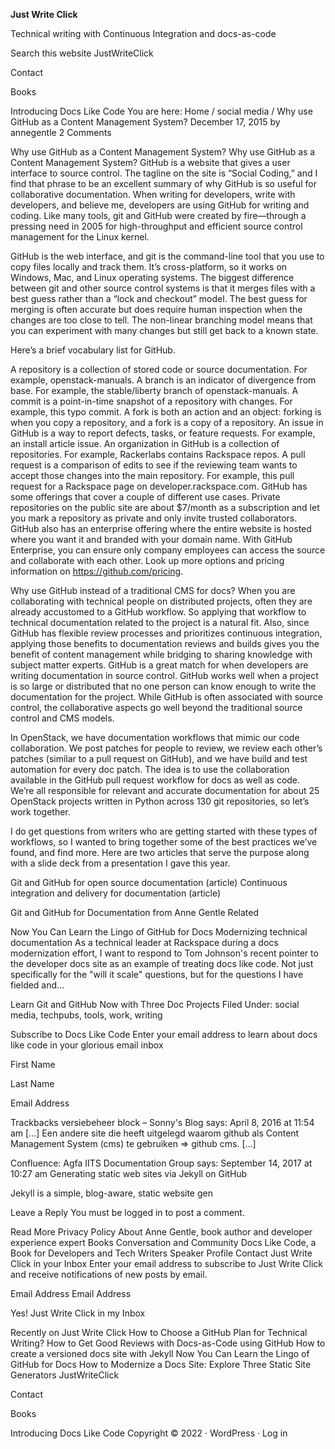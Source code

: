 **Just Write Click**

Technical writing with Continuous Integration and docs-as-code

Search this website
JustWriteClick
 
Contact
 
Books
 
Introducing Docs Like Code
You are here: Home / social media / Why use GitHub as a Content Management System?
December 17, 2015 by annegentle 2 Comments

Why use GitHub as a Content Management System?
Why use GitHub as a Content Management System?
GitHub is a website that gives a user interface to source control. The tagline on the site is “Social Coding,” and I find that phrase to be an excellent summary of why GitHub is so useful for collaborative documentation. When writing for developers, write with developers, and believe me, developers are using GitHub for writing and coding. Like many tools, git and GitHub were created by fire—through a pressing need in 2005 for high-throughput and efficient source control management for the Linux kernel.

GitHub is the web interface, and git is the command-line tool that you use to copy files locally and track them. It’s cross-platform, so it works on Windows, Mac, and Linux operating systems. The biggest difference between git and other source control systems is that it merges files with a best guess rather than a “lock and checkout” model. The best guess for merging is often accurate but does require human inspection when the changes are too close to tell. The non-linear branching model means that you can experiment with many changes but still get back to a known state.

Here’s a brief vocabulary list for GitHub.

A repository is a collection of stored code or source documentation. For example, openstack-manuals.
A branch is an indicator of divergence from base. For example, the stable/liberty branch of openstack-manuals.
A commit is a point-in-time snapshot of a repository with changes. For example, this typo commit.
A fork is both an action and an object: forking is when you copy a repository, and a fork is a copy of a repository.
An issue in GitHub is a way to report defects, tasks, or feature requests. For example, an install article issue.
An organization in GitHub is a collection of repositories. For example, Rackerlabs contains Rackspace repos.
A pull request is a comparison of edits to see if the reviewing team wants to accept those changes into the main repository. For example, this pull request for a Rackspace page on developer.rackspace.com.
GitHub has some offerings that cover a couple of different use cases. Private repositories on the public site are about $7/month as a subscription and let you mark a repository as private and only invite trusted collaborators. GitHub also has an enterprise offering where the entire website is hosted where you want it and branded with your domain name. With GitHub Enterprise, you can ensure only company employees can access the source and collaborate with each other. Look up more options and pricing information on https://github.com/pricing.

Why use GitHub instead of a traditional CMS for docs?
When you are collaborating with technical people on distributed projects, often they are already accustomed to a GitHub workflow. So applying that workflow to technical documentation related to the project is a natural fit. Also, since GitHub has flexible review processes and prioritizes continuous integration, applying those benefits to documentation reviews and builds gives you the benefit of content management while bridging to sharing knowledge with subject matter experts. GitHub is a great match for when developers are writing documentation in source control. GitHub works well when a project is so large or distributed that no one person can know enough to write the documentation for the project. While GitHub is often associated with source control, the collaborative aspects go well beyond the traditional source control and CMS models.

In OpenStack, we have documentation workflows that mimic our code collaboration. We post patches for people to review, we review each other’s patches (similar to a pull request on GitHub), and we have build and test automation for every doc patch. The idea is to use the collaboration available in the GitHub pull request workflow for docs as well as code. We’re all responsible for relevant and accurate documentation for about 25 OpenStack projects written in Python across 130 git repositories, so let’s work together.

I do get questions from writers who are getting started with these types of workflows, so I wanted to bring together some of the best practices we’ve found, and find more. Here are two articles that serve the purpose along with a slide deck from a presentation I gave this year.

Git and GitHub for open source documentation (article)
Continuous integration and delivery for documentation (article)


Git and GitHub for Documentation from Anne Gentle
Related

Now You Can Learn the Lingo of GitHub for Docs
Modernizing technical documentation
As a technical leader at Rackspace during a docs modernization effort, I want to respond to Tom Johnson's recent pointer to the developer docs site as an example of treating docs like code. Not just specifically for the "will it scale" questions, but for the questions I have fielded and…


Learn Git and GitHub Now with Three Doc Projects
Filed Under: social media, techpubs, tools, work, writing

Subscribe to Docs Like Code
Enter your email address to learn about docs like code in your glorious email inbox

First Name
 
Last Name
 
Email Address
 
Trackbacks
versiebeheer block – Sonny's Blog says:
April 8, 2016 at 11:54 am
[…] Een andere site die heeft uitgelegd waarom github als Content Management System (cms) te gebruiken => github cms. […]

Confluence: Agfa IITS Documentation Group says:
September 14, 2017 at 10:27 am
Generating static web sites via Jekyll on GitHub

Jekyll is a simple, blog-aware, static website gen

Leave a Reply
You must be logged in to post a comment.

Read More
Privacy Policy
About Anne Gentle, book author and developer experience expert
Books
Conversation and Community
Docs Like Code, a Book for Developers and Tech Writers
Speaker Profile
Contact
Just Write Click in your Inbox
Enter your email address to subscribe to Just Write Click and receive notifications of new posts by email.

Email Address
Email Address

Yes! Just Write Click in my Inbox

Recently on Just Write Click
How to Choose a GitHub Plan for Technical Writing?
How to Get Good Reviews with Docs-as-Code using GitHub
How to create a versioned docs site with Jekyll
Now You Can Learn the Lingo of GitHub for Docs
How to Modernize a Docs Site: Explore Three Static Site Generators
JustWriteClick
 
Contact
 
Books
 
Introducing Docs Like Code
Copyright © 2022 · WordPress · Log in
